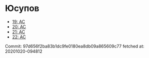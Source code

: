 # Юсупов
- [19: AC](19.md)
- [20: AC](20.md)
- [21: AC](21.md)
- [22: AC](22.md)

Commit: 97d656f2ba83b1dc9fe0180ea8db09a865609c77
 fetched at: 20201020-094812
